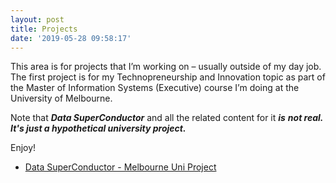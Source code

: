 ```yaml
---
layout: post
title: Projects
date: '2019-05-28 09:58:17'
---
```


This area is for projects that I’m working on – usually outside of my day job. The first project is for my Technopreneurship and Innovation topic as part of the Master of Information Systems (Executive) course I’m doing at the University of Melbourne.

Note that **_Data SuperConductor_** and all the related content for it **_is_**  **_not real. It's just a hypothetical university project._**

Enjoy!

- [Data SuperConductor - Melbourne Uni Project](https://datajps.com/data-superconductor)
